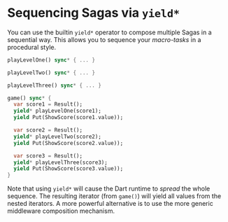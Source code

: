 # Sequencing Sagas via `yield*`

You can use the builtin `yield*` operator to compose multiple Sagas in a sequential way. This allows you to sequence your *macro-tasks* in a procedural style.

```dart
playLevelOne() sync* { ... }

playLevelTwo() sync* { ... }

playLevelThree() sync* { ... }

game() sync* {
  var score1 = Result();
  yield* playLevelOne(score1);
  yield Put(ShowScore(score1.value));

  var score2 = Result();
  yield* playLevelTwo(score2);
  yield Put(ShowScore(score2.value));

  var score3 = Result();
  yield* playLevelThree(score3);
  yield Put(ShowScore(score3.value));
}
```

Note that using `yield*` will cause the Dart runtime to *spread* the whole sequence. The resulting iterator (from `game()`) will yield all values from the nested iterators. A more powerful alternative is to use the more generic middleware composition mechanism.
